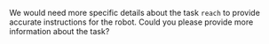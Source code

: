 We would need more specific details about the task `reach` to provide accurate instructions for the robot. Could you please provide more information about the task?